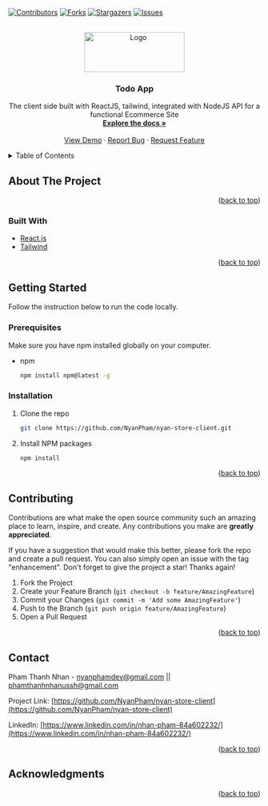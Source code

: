 <div id="top"></div>

[![Contributors][contributors-shield]][contributors-url]
[![Forks][forks-shield]][forks-url]
[![Stargazers][stars-shield]][stars-url]
[![Issues][issues-shield]][issues-url]

<!-- [![LinkedIn][linkedin-shield]][linkedin-url] -->

<!-- PROJECT LOGO -->
<br />
<div align="center">
  <a href="https://github.com/NyanPham/nyan-store-client">
    <img src="logo.png" alt="Logo" width="200" height="80">
  </a>

<h3 align="center">Todo App</h3>

  <p align="center">
    The client side built with ReactJS, tailwind, integrated with NodeJS API for a functional Ecommerce Site
    <br />
    <a href="https://github.com/NyanPham/nyan-store-client"><strong>Explore the docs »</strong></a>
    <br />
    <br />
    <a href="https://elaborate-chimera-ea1e59.netlify.app/">View Demo</a>
    ·
    <a href="https://github.com/NyanPham/nyan-store-client/issues">Report Bug</a>
    ·
    <a href="https://github.com/NyanPham/nyan-store-client">Request Feature</a>
  </p>
</div>

<!-- TABLE OF CONTENTS -->
<details>
  <summary>Table of Contents</summary>
  <ol>
    <li>
      <a href="#about-the-project">About The Project</a>
      <ul>
        <li><a href="#built-with">Built With</a></li>
      </ul>
    </li>
    <li>
      <a href="#getting-started">Getting Started</a>
      <ul>
        <li><a href="#prerequisites">Prerequisites</a></li>
        <li><a href="#installation">Installation</a></li>
      </ul>
    </li>
    <li><a href="#contributing">Contributing</a></li>
    <li><a href="#contact">Contact</a></li>
    <li><a href="#acknowledgments">Acknowledgments</a></li>
  </ol>
</details>

<!-- ABOUT THE PROJECT -->

## About The Project

<p align="right">(<a href="#top">back to top</a>)</p>

### Built With

-   [React.js](https://reactjs.org/)
-   [Tailwind](https://tailwindcss.com/)

<p align="right">(<a href="#top">back to top</a>)</p>

<!-- GETTING STARTED -->

## Getting Started

Follow the instruction below to run the code locally.

### Prerequisites

Make sure you have npm installed globally on your computer.

-   npm
    ```sh
    npm install npm@latest -g
    ```

### Installation

1. Clone the repo
    ```sh
    git clone https://github.com/NyanPham/nyan-store-client.git
    ```
2. Install NPM packages
    ```sh
    npm install
    ```

<p align="right">(<a href="#top">back to top</a>)</p>

<!-- CONTRIBUTING -->

## Contributing

Contributions are what make the open source community such an amazing place to learn, inspire, and create. Any contributions you make are **greatly appreciated**.

If you have a suggestion that would make this better, please fork the repo and create a pull request. You can also simply open an issue with the tag "enhancement".
Don't forget to give the project a star! Thanks again!

1. Fork the Project
2. Create your Feature Branch (`git checkout -b feature/AmazingFeature`)
3. Commit your Changes (`git commit -m 'Add some AmazingFeature'`)
4. Push to the Branch (`git push origin feature/AmazingFeature`)
5. Open a Pull Request

<p align="right">(<a href="#top">back to top</a>)</p>

<!-- CONTACT -->

## Contact

Pham Thanh Nhan - nyanphamdev@gmail.com || phamthanhnhanussh@gmail.com

Project Link: [https://github.com/NyanPham/nyan-store-client](https://github.com/NyanPham/nyan-store-client)

LinkedIn: [https://www.linkedin.com/in/nhan-pham-84a602232/](https://www.linkedin.com/in/nhan-pham-84a602232/)

<p align="right">(<a href="#top">back to top</a>)</p>

<!-- ACKNOWLEDGMENTS -->

## Acknowledgments

<p align="right">(<a href="#top">back to top</a>)</p>

<!-- MARKDOWN LINKS & IMAGES -->
<!-- https://www.markdownguide.org/basic-syntax/#reference-style-links -->

[contributors-shield]: https://img.shields.io/github/contributors/NyanPham/todo-app-react.svg?style=for-the-badge
[contributors-url]: https://github.com/NyanPham/nyan-store-client/graphs/contributors
[forks-shield]: https://img.shields.io/github/forks/NyanPham/todo-app-react.svg?style=for-the-badge
[forks-url]: https://github.com/NyanPham/nyan-store-client/network/members
[stars-shield]: https://img.shields.io/github/stars/NyanPham/todo-app-react.svg?style=for-the-badge
[stars-url]: https://github.com/NyanPham/nyan-store-client/stargazers
[issues-shield]: https://img.shields.io/github/issues/NyanPham/todo-app-react.svg?style=for-the-badge
[issues-url]: https://github.com/NyanPham/nyan-store-client/issues
[license-shield]: https://img.shields.io/github/license/NyanPham/todo-app-react.svg?style=for-the-badge
[linkedin-url]: https://www.linkedin.com/in/nhan-pham-84a602232/

